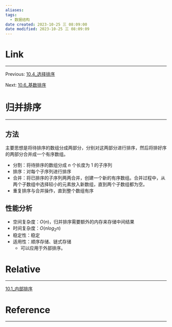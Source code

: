 ```yaml
---
aliases: 
tags:
  - 数据结构
date created: 2023-10-25 三 08:09:00
date modified: 2023-10-25 三 08:09:09
---
```


# Link

---
Previous: [10.4_选择排序](10.4_选择排序.md)

Next: [10.6_基数排序](10.6_基数排序.md)

# 归并排序

---

## 方法

主要思想是将待排序的数组分成两部分，分别对这两部分进行排序，然后将排好序的两部分合并成一个有序数组。

- 分割：将待排序的数组分成 $n$ 个长度为 1 的子序列
- 排序：对每个子序列进行排序
- 合并：将已排序的子序列两两合并，创建一个新的有序数组。合并过程中，从两个子数组中选择较小的元素放入新数组，直到两个子数组都为空。
- 重复排序与合并操作，直到整个数组有序

## 性能分析

- 空间复杂度：$O(n)$，归并排序需要额外的内存来存储中间结果
- 时间复杂度：$O(nlog_2n)$
- 稳定性：稳定
- 适用性：顺序存储、链式存储
  - 可以应用于外部排序。

# Relative

---

[10.1_内部排序](10.1_内部排序.md)

# Reference

---
